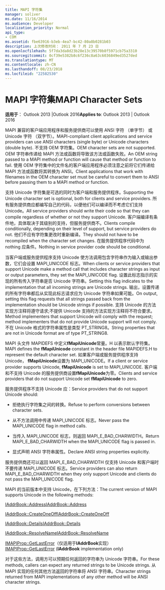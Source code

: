```yaml
---
title: MAPI 字符集
manager: soliver
ms.date: 11/16/2014
ms.audience: Developer
localization_priority: Normal
api_type:
- COM
ms.assetid: fbe63916-b3eb-4ea7-bc42-80a8b0281b03
description: 上次修改时间： 2011 年 7 月 23 日
ms.openlocfilehash: 5f7da3da8d23b28e13c39570b8f5971cb75a3310
ms.sourcegitcommit: 0cf39e5382b8c6f236c8a63c6036849ed3527ded
ms.translationtype: MT
ms.contentlocale: zh-CN
ms.lasthandoff: 08/23/2018
ms.locfileid: "22582530"
---
```

# <a name="mapi-character-sets"></a><span data-ttu-id="56c66-103">MAPI 字符集</span><span class="sxs-lookup"><span data-stu-id="56c66-103">MAPI Character Sets</span></span>

  
  
<span data-ttu-id="56c66-104">**适用于**： Outlook 2013 |Outlook 2016</span><span class="sxs-lookup"><span data-stu-id="56c66-104">**Applies to**: Outlook 2013 | Outlook 2016</span></span> 
  
<span data-ttu-id="56c66-105">MAPI 兼容的客户端应用程序和服务提供商可以使用 ANSI 字符 （单字节） 或 Unicode 字符 （双字节）。</span><span class="sxs-lookup"><span data-stu-id="56c66-105">MAPI-compliant client applications and service providers can use ANSI characters (single byte) or Unicode characters (double byte).</span></span> <span data-ttu-id="56c66-106">不支持 OEM 字符集。</span><span class="sxs-lookup"><span data-stu-id="56c66-106">OEM character sets are not supported.</span></span> <span data-ttu-id="56c66-107">OEM 字符串传递给 MAPI 方法或函数将导致该方法或函数失败。</span><span class="sxs-lookup"><span data-stu-id="56c66-107">An OEM string passed to a MAPI method or function will cause that method or function to fail.</span></span> <span data-ttu-id="56c66-108">使用 OEM 字符集中的文件名的客户端应用程序必须注意之前将它们传递给 MAPI 方法或函数将其转换为 ANSI。</span><span class="sxs-lookup"><span data-stu-id="56c66-108">Client applications that work with filenames in the OEM character set must be careful to convert them to ANSI before passing them to a MAPI method or function.</span></span>
  
<span data-ttu-id="56c66-109">支持 Unicode 字符集是可选的同时为客户端和服务提供程序。</span><span class="sxs-lookup"><span data-stu-id="56c66-109">Supporting the Unicode character set is optional, both for clients and service providers.</span></span> <span data-ttu-id="56c66-110">所有服务提供商应都编写自己的代码，以便他们可以编译而不考虑它们支持 Unicode。</span><span class="sxs-lookup"><span data-stu-id="56c66-110">All service providers should write their code so that they can compile regardless of whether or not they support Unicode.</span></span> <span data-ttu-id="56c66-111">客户端编译有条件地，具体取决于其级别的支持，但服务提供商不。</span><span class="sxs-lookup"><span data-stu-id="56c66-111">Clients compile conditionally, depending on their level of support, but service providers do not.</span></span> <span data-ttu-id="56c66-112">他们不应有字符集更改时重新编译。</span><span class="sxs-lookup"><span data-stu-id="56c66-112">They should not have to be recompiled when the character set changes.</span></span> <span data-ttu-id="56c66-113">在服务提供程序代码中为 nothing 应条件。</span><span class="sxs-lookup"><span data-stu-id="56c66-113">Nothing in service provider code should be conditional.</span></span> 
  
<span data-ttu-id="56c66-114">当客户端或服务提供程序支持 Unicode 使方法调用包含字符串作为输入或输出参数，它们会设置 MAPI_UNICODE 标志。</span><span class="sxs-lookup"><span data-stu-id="56c66-114">When clients or service providers that support Unicode make a method call that includes character strings as input or output parameters, they set the MAPI_UNICODE flag.</span></span> <span data-ttu-id="56c66-115">设置此标志指示的实现的所有传入字符串是否 Unicode 字符串。</span><span class="sxs-lookup"><span data-stu-id="56c66-115">Setting this flag indicates to the implementation that all incoming strings are Unicode strings.</span></span> <span data-ttu-id="56c66-116">输出，设置传递的所有字符串都后从实现此标志请求应为 Unicode 字符串如果可能。</span><span class="sxs-lookup"><span data-stu-id="56c66-116">On output, setting this flag requests that all strings passed back from the implementation should be Unicode strings if possible.</span></span> <span data-ttu-id="56c66-117">支持 Unicode 的方法实现方注释将遵守请求;不提供 Unicode 支持的方法实现方注释将不符合要求。</span><span class="sxs-lookup"><span data-stu-id="56c66-117">Method implementers that support Unicode will comply with the request; method implementers that do not provide Unicode support will not comply.</span></span> <span data-ttu-id="56c66-118">不在 Unicode 格式的字符串属性是类型 PT_STRING8。</span><span class="sxs-lookup"><span data-stu-id="56c66-118">String properties that are not in Unicode format are of type PT_STRING8.</span></span>
  
<span data-ttu-id="56c66-119">MAPI 头文件 MAPIDEFS 中定义**fMapiUnicode**常量。H 以表示默认字符集。</span><span class="sxs-lookup"><span data-stu-id="56c66-119">MAPI defines the **fMapiUnicode** constant in the header file MAPIDEFS.H to represent the default character set.</span></span> <span data-ttu-id="56c66-120">如果客户端或服务提供程序支持 Unicode， **fMapiUnicode**设置为 MAPI_UNICODE。</span><span class="sxs-lookup"><span data-stu-id="56c66-120">If a client or service provider supports Unicode, **fMapiUnicode** is set to MAPI_UNICODE.</span></span> <span data-ttu-id="56c66-121">客户端和不支持 Unicode 的服务提供商设置**fMapiUnicode**为零。</span><span class="sxs-lookup"><span data-stu-id="56c66-121">Clients and service providers that do not support Unicode set **fMapiUnicode** to zero.</span></span> 
  
<span data-ttu-id="56c66-122">服务提供程序不支持 Unicode 应：</span><span class="sxs-lookup"><span data-stu-id="56c66-122">Service providers that do not support Unicode should:</span></span>
  
- <span data-ttu-id="56c66-123">拒绝执行字符集之间的转换。</span><span class="sxs-lookup"><span data-stu-id="56c66-123">Refuse to perform conversions between character sets.</span></span>
    
- <span data-ttu-id="56c66-124">从不方法调用中传递 MAPI_UNICODE 标志。</span><span class="sxs-lookup"><span data-stu-id="56c66-124">Never pass the MAPI_UNICODE flag in method calls.</span></span>
    
- <span data-ttu-id="56c66-125">当传入 MAPI_UNICODE 标志，则返回 MAPI_E_BAD_CHARWIDTH。</span><span class="sxs-lookup"><span data-stu-id="56c66-125">Return MAPI_E_BAD_CHARWIDTH when the MAPI_UNICODE flag is passed in.</span></span>
    
- <span data-ttu-id="56c66-126">显式声明 ANSI 字符串属性。</span><span class="sxs-lookup"><span data-stu-id="56c66-126">Declare ANSI string properties explicitly.</span></span> 
    
<span data-ttu-id="56c66-127">服务提供商还可以返回 MAPI_E_BAD_CHARWIDTH 仅支持 Unicode 和客户端时不要传递 MAPI_UNICODE 标志。</span><span class="sxs-lookup"><span data-stu-id="56c66-127">Service providers can also return MAPI_E_BAD_CHARWIDTH when they only support Unicode and clients do not pass the MAPI_UNICODE flag.</span></span> 
  
 <span data-ttu-id="56c66-128">MAPI 的当前版本中支持 Unicode，在下列方法：</span><span class="sxs-lookup"><span data-stu-id="56c66-128">The current version of MAPI supports Unicode in the following methods:</span></span> 
  
[<span data-ttu-id="56c66-129">IAddrBook::Address</span><span class="sxs-lookup"><span data-stu-id="56c66-129">IAddrBook::Address</span></span>](iaddrbook-address.md)
  
[<span data-ttu-id="56c66-130">IAddrBook::CreateOneOff</span><span class="sxs-lookup"><span data-stu-id="56c66-130">IAddrBook::CreateOneOff</span></span>](iaddrbook-createoneoff.md)
  
[<span data-ttu-id="56c66-131">IAddrBook::Details</span><span class="sxs-lookup"><span data-stu-id="56c66-131">IAddrBook::Details</span></span>](iaddrbook-details.md)
  
[<span data-ttu-id="56c66-132">IAddrBook::ResolveName</span><span class="sxs-lookup"><span data-stu-id="56c66-132">IAddrBook::ResolveName</span></span>](iaddrbook-resolvename.md)
  
<span data-ttu-id="56c66-133">[IMAPIProp::GetLastError](imapiprop-getlasterror.md)（仅适用于**IAddrBook**实现）</span><span class="sxs-lookup"><span data-stu-id="56c66-133">[IMAPIProp::GetLastError](imapiprop-getlasterror.md) (**IAddrBook** implementation only)</span></span> 
  
<span data-ttu-id="56c66-134">对于这些方法，调用方可以预期任何返回的字符串为 Unicode 字符串。</span><span class="sxs-lookup"><span data-stu-id="56c66-134">For these methods, callers can expect any returned strings to be Unicode strings.</span></span> <span data-ttu-id="56c66-135">从 MAPI 实现的任何其他方法返回的字符串将 ANSI 字符串。</span><span class="sxs-lookup"><span data-stu-id="56c66-135">Character strings returned from MAPI implementations of any other method will be ANSI character strings.</span></span>
  

